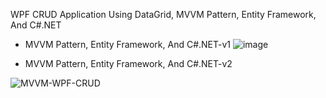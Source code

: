WPF CRUD Application Using DataGrid, MVVM Pattern, Entity Framework, And C#.NET
- MVVM Pattern, Entity Framework, And C#.NET-v1
![image](https://github.com/HeritierMav-2023/MVVM-WPF-CRUD-v1/assets/148790419/c6fa1100-6a7e-4bfb-b6c5-a64dce9a162c)

- MVVM Pattern, Entity Framework, And C#.NET-v2

![MVVM-WPF-CRUD](https://github.com/user-attachments/assets/5be2eb9c-a55e-4693-b773-c2f64c4c4e71)

